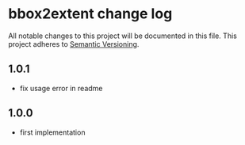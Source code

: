 # bbox2extent change log
All notable changes to this project will be documented in this file.
This project adheres to [Semantic Versioning](http://semver.org/).

## 1.0.1
* fix usage error in readme

## 1.0.0
* first implementation
